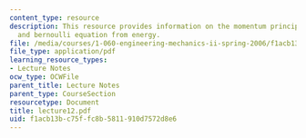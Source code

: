 ```yaml
---
content_type: resource
description: This resource provides information on the momentum principle for a streamtube,
  and bernoulli equation from energy.
file: /media/courses/1-060-engineering-mechanics-ii-spring-2006/f1acb13bc75ffc8b5811910d7572d8e6_lecture12.pdf
file_type: application/pdf
learning_resource_types:
- Lecture Notes
ocw_type: OCWFile
parent_title: Lecture Notes
parent_type: CourseSection
resourcetype: Document
title: lecture12.pdf
uid: f1acb13b-c75f-fc8b-5811-910d7572d8e6
---
```

